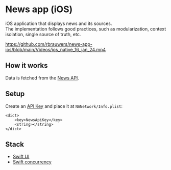 # News app (iOS)

iOS application that displays news and its sources.<br>
The implementation follows good practices, such as modularization, context isolation, single source of truth, etc.


https://github.com/rbrauwers/news-app-ios/blob/main/Videos/ios_native_16_jan_24.mp4


## How it works
Data is fetched from the [News API](https://newsapi.org/).

## Setup
Create an [API Key](https://newsapi.org/account) and place it at `NANetwork/Info.plist`:
```
<dict>
	<key>NewsApiKey</key>
	<string></string>
</dict>
```


## Stack
- [Swift UI](https://developer.apple.com/xcode/swiftui/)
- [Swift concurrency](https://docs.swift.org/swift-book/documentation/the-swift-programming-language/concurrency/)
